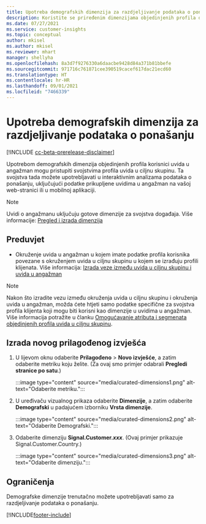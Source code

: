 ```yaml
---
title: Upotreba demografskih dimenzija za razdjeljivanje podataka o ponašanju (priređene dimenzije)
description: Koristite se priređenim dimenzijama objedinjenih profila da biste omogućili svojstva profila klijenata uvida u ciljnu skupinu.
ms.date: 07/27/2021
ms.service: customer-insights
ms.topic: conceptual
author: mkisel
ms.author: mkisel
ms.reviewer: mhart
manager: shellyha
ms.openlocfilehash: 8a3d7f9276330a6daacbe9428d84a371b81bbefe
ms.sourcegitcommit: 971716c761871cee390519cacef617dac21ecd60
ms.translationtype: HT
ms.contentlocale: hr-HR
ms.lasthandoff: 09/01/2021
ms.locfileid: "7466339"
---
```

# <a name="use-demographic-dimensions-for-splitting-behavioral-data"></a>Upotreba demografskih dimenzija za razdjeljivanje podataka o ponašanju

[!INCLUDE [cc-beta-prerelease-disclaimer](includes/cc-beta-prerelease-disclaimer.md)]

Upotrebom demografskih dimenzija objedinjenih profila korisnici uvida u angažman mogu pristupiti svojstvima profila uvida u ciljnu skupinu. Ta svojstva tada možete upotrebljavati u interaktivnim analizama podataka o ponašanju, uključujući podatke prikupljene uvidima u angažman na vašoj web-stranici ili u mobilnoj aplikaciji.

>[!NOTE]
> Uvidi o angažmanu uključuju gotove dimenzije za svojstva događaja. Više informacije: [Pregled i izrada dimenzija](dimensions.md)

## <a name="prerequisite"></a>Preduvjet

- Okruženje uvida u angažman u kojem imate podatke profila korisnika povezane s okruženjem uvida u ciljnu skupinu u kojem se izrađuju profili klijenata. Više informacija: [Izrada veze između uvida u ciljnu skupinu i uvida u angažman](integrate-audience-insights-engagement-insights.md)

> [!NOTE]
> Nakon što izradite vezu između okruženja uvida u ciljnu skupinu i okruženja uvida u angažman, možda ćete htjeti samo podatke specifične za svojstva profila klijenta koji mogu biti korisni kao dimenzije u uvidima u angažman. Više informacija potražite u članku [Omogućavanje atributa i segmenata objedinjenih profila uvida u ciljnu skupinu](integrate-audience-insights-engagement-insights.md#enable-audience-insights-unified-profiles-attributes-and-segments).

## <a name="create-a-new-custom-report"></a>Izrada novog prilagođenog izvješća

1. U lijevom oknu odaberite **Prilagođeno** > **Novo izvješće**, a zatim odaberite metriku koju želite. (Za ovaj smo primjer odabrali **Pregledi stranice po satu**.)

    :::image type="content" source="media/curated-dimensions1.png" alt-text="Odaberite metriku.":::

2. U uređivaču vizualnog prikaza odaberite **Dimenzije**, a zatim odaberite **Demografski** u padajućem izborniku **Vrsta dimenzije**.

    :::image type="content" source="media/curated-dimensions2.png" alt-text="Odaberite Demografski.":::

3. Odaberite dimenziju **Signal.Customer.*xxx***. (Ovaj primjer prikazuje Signal.Customer.Country.)

    :::image type="content" source="media/curated-dimensions3.png" alt-text="Odaberite dimenziju.":::
  
## <a name="limitations"></a>Ograničenja

Demografske dimenzije trenutačno možete upotrebljavati samo za razdjeljivanje podataka o ponašanju.


[!INCLUDE[footer-include](../includes/footer-banner.md)]
